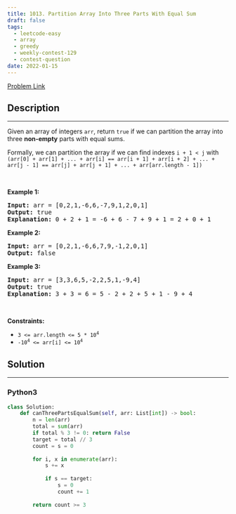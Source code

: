 ```yaml
---
title: 1013. Partition Array Into Three Parts With Equal Sum
draft: false
tags: 
  - leetcode-easy
  - array
  - greedy
  - weekly-contest-129
  - contest-question
date: 2022-01-15
---
```


[Problem Link](https://leetcode.com/problems/partition-array-into-three-parts-with-equal-sum/)

## Description

---
<p>Given an array of integers <code>arr</code>, return <code>true</code> if we can partition the array into three <strong>non-empty</strong> parts with equal sums.</p>

<p>Formally, we can partition the array if we can find indexes <code>i + 1 &lt; j</code> with <code>(arr[0] + arr[1] + ... + arr[i] == arr[i + 1] + arr[i + 2] + ... + arr[j - 1] == arr[j] + arr[j + 1] + ... + arr[arr.length - 1])</code></p>

<p>&nbsp;</p>
<p><strong class="example">Example 1:</strong></p>

<pre>
<strong>Input:</strong> arr = [0,2,1,-6,6,-7,9,1,2,0,1]
<strong>Output:</strong> true
<strong>Explanation: </strong>0 + 2 + 1 = -6 + 6 - 7 + 9 + 1 = 2 + 0 + 1
</pre>

<p><strong class="example">Example 2:</strong></p>

<pre>
<strong>Input:</strong> arr = [0,2,1,-6,6,7,9,-1,2,0,1]
<strong>Output:</strong> false
</pre>

<p><strong class="example">Example 3:</strong></p>

<pre>
<strong>Input:</strong> arr = [3,3,6,5,-2,2,5,1,-9,4]
<strong>Output:</strong> true
<strong>Explanation: </strong>3 + 3 = 6 = 5 - 2 + 2 + 5 + 1 - 9 + 4
</pre>

<p>&nbsp;</p>
<p><strong>Constraints:</strong></p>

<ul>
	<li><code>3 &lt;= arr.length &lt;= 5 * 10<sup>4</sup></code></li>
	<li><code>-10<sup>4</sup> &lt;= arr[i] &lt;= 10<sup>4</sup></code></li>
</ul>


## Solution

---
### Python3
``` py title='partition-array-into-three-parts-with-equal-sum'
class Solution:
    def canThreePartsEqualSum(self, arr: List[int]) -> bool:
        n = len(arr)
        total = sum(arr)
        if total % 3 != 0: return False
        target = total // 3
        count = s = 0
        
        for i, x in enumerate(arr):
            s += x
            
            if s == target:
                s = 0
                count += 1
        
        return count >= 3
```

